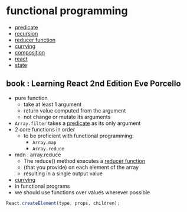 # functional programming

- [predicate](predicate)
- [recursion](recursion)
- [reducer function](reducer-function)
- [currying](currying)
- [composition](composition)
- [react](react)
- [state](state)

## book : Learning React 2nd Edition Eve Porcello

- pure function
     - take at least 1 argument
     - return value computed from the argument
     - not change or mutate its arguments
- `Array.filter` takes a [predicate](predicate) as its only argument
- 2 core functions in order
     - to be proficient with functional programming:
          - `Array.map`
          - `Array.reduce`
- mdn : array.reduce
     - The reduce() method executes a [reducer function](reducer-function)
     - (that you provide) on each element of the array
     - resulting in a single output value
- [currying](currying)
- in functional programs
- we should use functions over values wherever possible

```javascript
React.createElement(type, props, children);
```
